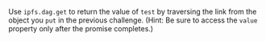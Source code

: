 Use `ipfs.dag.get` to return the value of `test` by traversing the link from the object you `put` in the previous challenge. (Hint: Be sure to access the `value` property only after the promise completes.)
